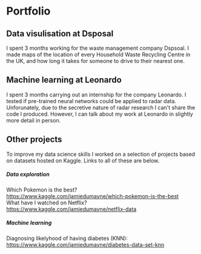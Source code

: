 # Portfolio


## Data visulisation at Dsposal
I spent 3 months working for the waste management company Dspsoal. I made maps of the location of every Household Waste Recycling Centre in the UK, and how long it takes for someone to drive to their nearest one.

## Machine learning at Leonardo
I spent 3 months carrying out an internship for the company Leonardo. I tested if pre-trained neural networks could be applied to radar data. Unforunately, due to the secretive nature of radar research I can't share the code I produced. However, I can talk about my work at Leonardo in slightly more detail in person.

## Other projects
To improve my data science skills I worked on a selection of projects based on datasets hosted on Kaggle. Links to all of these are below.

##### Data exploration
Which Pokemon is the best? https://www.kaggle.com/jamiedumayne/which-pokemon-is-the-best  
What have I watched on Netflix? https://www.kaggle.com/jamiedumayne/netflix-data

##### Machine learning
Diagnosing likelyhood of having diabetes (KNN): https://www.kaggle.com/jamiedumayne/diabetes-data-set-knn
